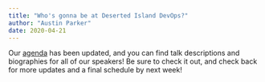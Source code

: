 ```yaml
---
title: "Who's gonna be at Deserted Island DevOps?"
author: "Austin Parker"
date: 2020-04-21
---
```


Our [agenda](/agenda) has been updated, and you can find talk descriptions and biographies for all of our speakers! Be sure to check it out, and check back for more updates and a final schedule by next week!
